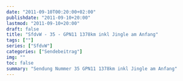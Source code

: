 ```yaml
---
date: "2011-09-10T00:20:00+02:00"
publishdate: "2011-09-10+20:00"
lastmod: "2011-09-10+20:00"
draft: false
title: "SfdvW - 35 - GPN11 1378km inkl Jingle am Anfang"
tags: [""]
series: ["SfdvW"]
categories: ["Sendebeitrag"]
img: ""
toc: false
summary: "Sendung Nummer 35 GPN11 1378km inkl Jingle am Anfang"
---
```


<div id="example"></div>
<script src="https://cdn.podlove.org/web-player/embed.js"></script>

<script>
  podlovePlayer('#example', '/blog/sfdvw35.json');
</script>
